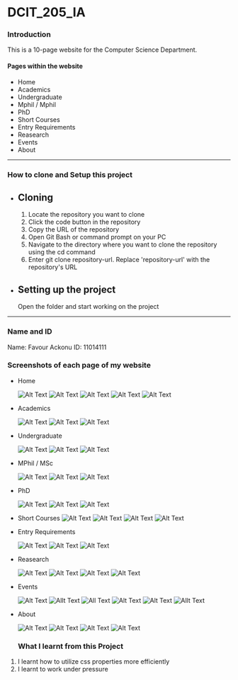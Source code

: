 # DCIT_205_IA
### Introduction
This is a 10-page website for the Computer Science Department. 

#### Pages within the website
+ Home
+ Academics
+ Undergraduate
+ Mphil / Mphil
+ PhD
+ Short Courses
+ Entry Requirements
+ Reasearch
+ Events
+ About

---

### How to clone and Setup this project
+ ## Cloning
  1. Locate the repository you want to clone
  2. Click the code button in the repository
  3. Copy the URL of the repository
  4. Open Git Bash or command prompt on your PC
  5. Navigate to the directory where you want to clone the repository using the cd command
  6. Enter git clone repository-url. Replace 'repository-url' with the repository's URL

+ ## Setting up the project
  Open the folder and start working on the project

___

### Name and ID
Name: Favour Ackonu 
ID: 11014111 

### Screenshots of each page of my website

+ Home
  
  ![Alt Text](https://github.com/favourrr-a/11014111_DCIT205/blob/main/screenshots%20of%20website/home/Screenshot%202023-11-28%20194839.png)
  ![Alt Text](https://github.com/favourrr-a/11014111_DCIT205/blob/main/screenshots%20of%20website/home/Screenshot%202023-11-28%20201529.png)
  ![Alt Text](https://github.com/favourrr-a/11014111_DCIT205/blob/main/screenshots%20of%20website/home/Screenshot%202023-11-28%20201537.png)
  ![Alt Text](https://github.com/favourrr-a/11014111_DCIT205/blob/main/screenshots%20of%20website/home/Screenshot%202023-11-28%20201600.png)
  ![Alt Text](https://github.com/favourrr-a/11014111_DCIT205/blob/main/screenshots%20of%20website/home/Screenshot%202023-11-28%20203025.png)


+ Academics
  
   ![Alt Text](https://github.com/favourrr-a/11014111_DCIT205/blob/main/screenshots%20of%20website/academics/Screenshot%202023-11-28%20203037.png)
   ![Alt Text](https://github.com/favourrr-a/11014111_DCIT205/blob/main/screenshots%20of%20website/academics/Screenshot%202023-11-28%20203044.png)
   ![Alt Text](https://github.com/favourrr-a/11014111_DCIT205/blob/main/screenshots%20of%20website/academics/Screenshot%202023-11-28%20203055.png)
  
+ Undergraduate
  
  ![Alt Text](https://github.com/favourrr-a/11014111_DCIT205/blob/main/screenshots%20of%20website/undergrad/Screenshot%202023-11-28%20203104.png)
  ![Alt Text](https://github.com/favourrr-a/11014111_DCIT205/blob/main/screenshots%20of%20website/undergrad/Screenshot%202023-11-28%20203118.png)
  ![Alt Text](https://github.com/favourrr-a/11014111_DCIT205/blob/main/screenshots%20of%20website/undergrad/Screenshot%202023-11-28%20203128.png)
  
+ MPhil / MSc

  ![Alt Text](https://github.com/favourrr-a/11014111_DCIT205/blob/main/screenshots%20of%20website/msc.mphil/Screenshot%202023-11-28%20203146.png)
  ![Alt Text](https://github.com/favourrr-a/11014111_DCIT205/blob/main/screenshots%20of%20website/msc.mphil/Screenshot%202023-11-28%20203154.png)
  ![Alt Text](https://github.com/favourrr-a/11014111_DCIT205/blob/main/screenshots%20of%20website/msc.mphil/Screenshot%202023-11-28%20203203.png)
  
+ PhD

  ![Alt Text](https://github.com/favourrr-a/11014111_DCIT205/blob/main/screenshots%20of%20website/phd/Screenshot%202023-11-28%20203214.png)
  ![Alt Text](https://github.com/favourrr-a/11014111_DCIT205/blob/main/screenshots%20of%20website/phd/Screenshot%202023-11-28%20203223.png)
  ![Alt Text](https://github.com/favourrr-a/11014111_DCIT205/blob/main/screenshots%20of%20website/phd/Screenshot%202023-11-28%20203233.png)
  
+ Short Courses
  ![Alt Text](https://github.com/favourrr-a/11014111_DCIT205/blob/main/screenshots%20of%20website/shortCourses/Screenshot%202023-11-28%20203241.png)
  ![Alt Text](https://github.com/favourrr-a/11014111_DCIT205/blob/main/screenshots%20of%20website/shortCourses/Screenshot%202023-11-28%20203249.png)
  ![Alt Text](https://github.com/favourrr-a/11014111_DCIT205/blob/main/screenshots%20of%20website/shortCourses/Screenshot%202023-11-28%20203305.png)
  ![Alt Text](https://github.com/favourrr-a/11014111_DCIT205/blob/main/screenshots%20of%20website/shortCourses/Screenshot%202023-11-28%20203316.png)

+ Entry Requirements

  ![Alt Text](https://github.com/favourrr-a/11014111_DCIT205/blob/main/screenshots%20of%20website/entryRequirements/Screenshot%202023-11-28%20204017.png)
  ![Alt Text](https://github.com/favourrr-a/11014111_DCIT205/blob/main/screenshots%20of%20website/entryRequirements/Screenshot%202023-11-28%20203409.png)
  ![Alt Text](https://github.com/favourrr-a/11014111_DCIT205/blob/main/screenshots%20of%20website/entryRequirements/Screenshot%202023-11-28%20203401.png)
  
  
  
+ Reasearch

  ![Alt Text](https://github.com/favourrr-a/11014111_DCIT205/blob/main/screenshots%20of%20website/research/Screenshot%202023-11-28%20195816.png)
  ![Alt Text](https://github.com/favourrr-a/11014111_DCIT205/blob/main/screenshots%20of%20website/research/Screenshot%202023-11-28%20195825.png)
  ![Alt Text](https://github.com/favourrr-a/11014111_DCIT205/blob/main/screenshots%20of%20website/research/Screenshot%202023-11-28%20195833.png)
  ![Alt Text](https://github.com/favourrr-a/11014111_DCIT205/blob/main/screenshots%20of%20website/research/Screenshot%202023-11-28%20195841.png)
  
+ Events

  ![Alt Text](https://github.com/favourrr-a/11014111_DCIT205/blob/main/screenshots%20of%20website/events/Screenshot%202023-11-28%20195851.png)
  ![Allt Text](https://github.com/favourrr-a/11014111_DCIT205/blob/main/screenshots%20of%20website/events/Screenshot%202023-11-28%20195859.png)
  ![All Text](https://github.com/favourrr-a/11014111_DCIT205/blob/main/screenshots%20of%20website/events/Screenshot%202023-11-28%20195907.png)
  ![Alt Text](https://github.com/favourrr-a/11014111_DCIT205/blob/main/screenshots%20of%20website/events/Screenshot%202023-11-28%20195914.png)
  ![Alt Text](https://github.com/favourrr-a/11014111_DCIT205/blob/main/screenshots%20of%20website/events/Screenshot%202023-11-28%20195914.png)
  ![Allt Text](https://github.com/favourrr-a/11014111_DCIT205/blob/main/screenshots%20of%20website/events/Screenshot%202023-11-28%20195932.png)
  
+ About

  ![Alt Text](https://github.com/favourrr-a/11014111_DCIT205/blob/main/screenshots%20of%20website/about/Screenshot%202023-11-28%20195942.png)
  ![Alt Text](https://github.com/favourrr-a/11014111_DCIT205/blob/main/screenshots%20of%20website/about/Screenshot%202023-11-28%20195951.png)
  ![Alt Text](https://github.com/favourrr-a/11014111_DCIT205/blob/main/screenshots%20of%20website/about/Screenshot%202023-11-28%20200000.png)
  ![Alt Text](https://github.com/favourrr-a/11014111_DCIT205/blob/main/screenshots%20of%20website/about/Screenshot%202023-11-28%20200013.png)

  ### What I learnt from this Project
1. I learnt how to utilize css properties more efficiently
2. I learnt to work under pressure




